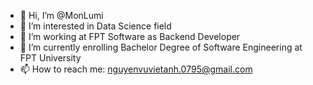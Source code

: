 - 👋 Hi, I’m @MonLumi
- 👀 I’m interested in Data Science field
- :office: I’m working at FPT Software as Backend Developer
- 🌱 I’m currently enrolling Bachelor Degree of Software Engineering at FPT University
- 📫 How to reach me: nguyenvuvietanh.0795@gmail.com

<!---
MonLumi/MonLumi is a ✨ special ✨ repository because its `README.md` (this file) appears on your GitHub profile.
You can click the Preview link to take a look at your changes.
--->
